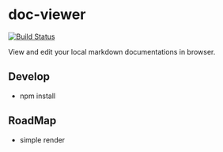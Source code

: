 # doc-viewer

[![Build Status](https://travis-ci.org/at15/doc-viewer.svg?branch=master)](https://travis-ci.org/at15/doc-viewer)

View and edit your local markdown documentations in browser.

## Develop

- npm install

## RoadMap

- simple render
